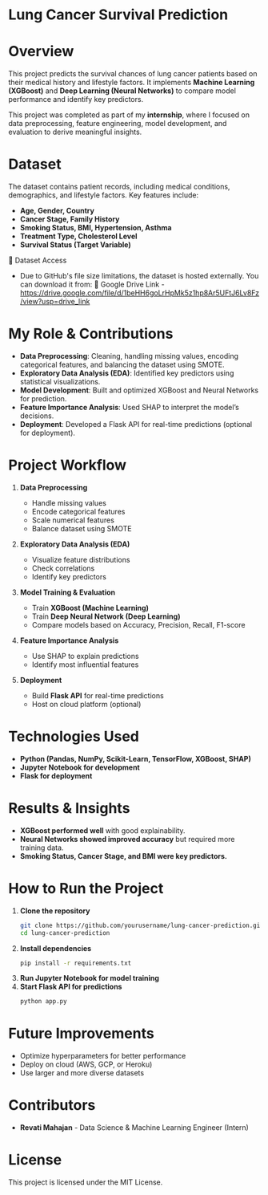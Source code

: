 # Lung Cancer Survival Prediction #

# Overview
This project predicts the survival chances of lung cancer patients based on their medical history and lifestyle factors. It implements **Machine Learning (XGBoost)** and **Deep Learning (Neural Networks)** to compare model performance and identify key predictors.

This project was completed as part of my **internship**, where I focused on data preprocessing, feature engineering, model development, and evaluation to derive meaningful insights.

# Dataset
The dataset contains patient records, including medical conditions, demographics, and lifestyle factors. Key features include:
- **Age, Gender, Country**
- **Cancer Stage, Family History**
- **Smoking Status, BMI, Hypertension, Asthma**
- **Treatment Type, Cholesterol Level**
- **Survival Status (Target Variable)**

📂 Dataset Access
- Due to GitHub's file size limitations, the dataset is hosted externally. You can download it from:
  📌 Google Drive Link - https://drive.google.com/file/d/1beHH6goLrHpMk5z1hp8Ar5UFtJ6Lv8Fz/view?usp=drive_link

# My Role & Contributions
- **Data Preprocessing**: Cleaning, handling missing values, encoding categorical features, and balancing the dataset using SMOTE.
- **Exploratory Data Analysis (EDA)**: Identified key predictors using statistical visualizations.
- **Model Development**: Built and optimized XGBoost and Neural Networks for prediction.
- **Feature Importance Analysis**: Used SHAP to interpret the model’s decisions.
- **Deployment**: Developed a Flask API for real-time predictions (optional for deployment).

# Project Workflow
1. **Data Preprocessing**  
   - Handle missing values
   - Encode categorical features
   - Scale numerical features
   - Balance dataset using SMOTE

2. **Exploratory Data Analysis (EDA)**  
   - Visualize feature distributions
   - Check correlations
   - Identify key predictors

3. **Model Training & Evaluation**  
   - Train **XGBoost (Machine Learning)**
   - Train **Deep Neural Network (Deep Learning)**
   - Compare models based on Accuracy, Precision, Recall, F1-score

4. **Feature Importance Analysis**  
   - Use SHAP to explain predictions
   - Identify most influential features

5. **Deployment**  
   - Build **Flask API** for real-time predictions
   - Host on cloud platform (optional)

# Technologies Used
- **Python (Pandas, NumPy, Scikit-Learn, TensorFlow, XGBoost, SHAP)**
- **Jupyter Notebook for development**
- **Flask for deployment**

# Results & Insights
- **XGBoost performed well** with good explainability.
- **Neural Networks showed improved accuracy** but required more training data.
- **Smoking Status, Cancer Stage, and BMI were key predictors.**

# How to Run the Project
1. **Clone the repository**
   ```sh
   git clone https://github.com/yourusername/lung-cancer-prediction.git
   cd lung-cancer-prediction
   ```
2. **Install dependencies**
   ```sh
   pip install -r requirements.txt
   ```
3. **Run Jupyter Notebook for model training**
4. **Start Flask API for predictions**
   ```sh
   python app.py
   ```

# Future Improvements
- Optimize hyperparameters for better performance
- Deploy on cloud (AWS, GCP, or Heroku)
- Use larger and more diverse datasets

# Contributors
- **Revati Mahajan** - Data Science & Machine Learning Engineer (Intern)

# License
This project is licensed under the MIT License.

